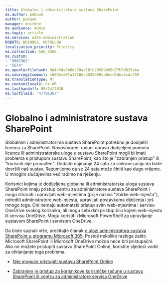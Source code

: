 ```yaml
---
title: Globalno i administratore sustava SharePoint
ms.author: pebaum
author: pebaum
manager: mnirkhe
ms.audience: Admin
ms.topic: article
ms.service: o365-administration
ROBOTS: NOINDEX, NOFOLLOW
localization_priority: Priority
ms.collection: Adm_O365
ms.custom:
- "9002962"
- "5674"
ms.openlocfilehash: 9d4c5da8b6dc78aa18fd29589495b77b7d835aba
ms.sourcegitcommit: c6692ce0fa1358ec3529e59ca0ecdfdea4cdc759
ms.translationtype: MT
ms.contentlocale: hr-HR
ms.lasthandoff: 09/14/2020
ms.locfileid: "47706367"
---
```

# <a name="global-and-sharepoint-admin"></a>Globalno i administratore sustava SharePoint

Globalnim i administratorima sustava SharePoint potrebno je dodijeliti licencu za SharePoint. Novostvoreni računi upravo dodijeljeni pomoću licence ili administratorske uloge u sustavu SharePoint mogli bi imati problema s pristupom sustavu SharePoint, kao što je "zabranjen pristup" ili "korisnik nije pronađen". Dodajte najmanje 24 sata za sinkronizaciju da biste dovršili naš sustav. Razumijemo da se 24 sata može činiti kao dugo vrijeme. U mnogim slučajevima već radimo na rješenju.

Korisnici kojima je dodijeljena globalna ili administratorska uloga sustava SharePoint imaju pristup centru za administratore sustava SharePoint i mogu stvarati i upravljati web-mjestima (prije naziva "zbirke web-mjesta"), odrediti administratore web-mjesta, upravljati postavkama dijeljenja i još mnogo toga. Oni nemaju automatski pristup svim web-mjestima i servisu OneDrive svakog korisnika, ali mogu sebi dati pristup bilo kojem web-mjestu ili servisu OneDrive. Mogu koristiti i Microsoft PowerShell za upravljanje sustavom SharePoint i servisom OneDrive.

Da biste saznali više, pročitajte članak [o ulozi administratora sustava SharePoint u programu Microsoft 365](https://docs.microsoft.com/sharepoint/sharepoint-admin-role).
Postoji nekoliko razloga zašto Microsoft SharePoint ili Microsoft OneDrive možda neće biti pristupačni. Ako ne možete pristupiti sustavu SharePoint Online, koristite sljedeći vodič za otklanjanje toga problema.

- [Nije moguće pristupiti sustavu SharePoint Online](https://docs.microsoft.com/sharepoint/troubleshoot/sharing-and-permissions/sharepoint-online-inaccessible)

- [Zabranjen je pristup za korisnikove korisničke račune u sustavu SharePoint ili centru za administratore servisa OneDrive](https://docs.microsoft.com/sharepoint/troubleshoot/administration/access-denied-to-pim-user-accounts)
